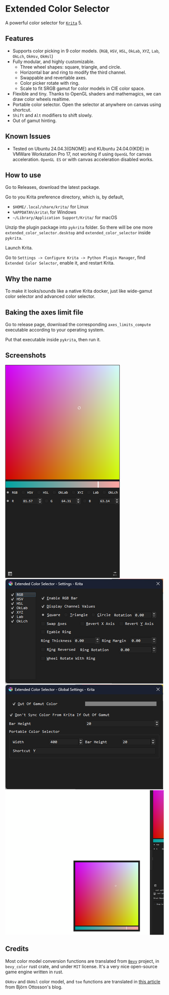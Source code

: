 # Extended Color Selector

A powerful color selector for [`Krita`](https://krita.org/) 5.

## Features

- Supports color picking in 9 color models. (`RGB`, `HSV`, `HSL`, `OkLab`, `XYZ`, `Lab`, `OkLch`, `OkHsv`, `OkHsl`)
- Fully modular, and highly customizable.
  - Three wheel shapes: square, triangle, and circle.
  - Horizontal bar and ring to modify the third channel.
  - Swappable and revertable axes.
  - Color picker rotate with ring.
  - Scale to fit SRGB gamut for color models in CIE color space.
- Flexible and tiny. Thanks to OpenGL shaders and mathemagics, we can draw color wheels realtime.
- Portable color selector. Open the selector at anywhere on canvas using shortcut.
- `Shift` and `Alt` modifiers to shift slowly.
- Out of gamut hinting.

## Known Issues

- Tested on Ubuntu 24.04.3(GNOME) and KUbuntu 24.04.0(KDE) in VMWare Workstation Pro 17, not working if using `OpenGL` for canvas acceleration. `OpenGL ES` or with canvas acceleration disabled works.

## How to use

Go to Releases, download the latest package.

Go to you Krita preference directory, which is, by default,

- `$HOME/.local/share/krita/` for Linux
- `%APPDATA%\krita\` for Windows
- `~/Library/Application Support/Krita/` for macOS

Unzip the plugin package into `pykrita` folder. So there will be one more `extended_color_selector.desktop` and `extended_color_selector` inside `pykrita`.

Launch Krita.

Go to `Settings -> Configure Krita -> Python Plugin Manager`, find `Extended Color Selector`, enable it, and restart Krita.

## Why the name

To make it looks/sounds like a native Krita docker, just like wide-gamut color selector and advanced color selector.

## Baking the axes limit file

Go to release page, download the corresponding `axes_limits_compute` executable according to your operating system.

Put that executable inside `pykrita`, then run it.

## Screenshots

![](./images/screenshot_0.png)
![](./images/screenshot_1.png)
![](./images/screenshot_2.png)
![](./images/screenshot_3.png)

## Credits

Most color model conversion functions are translated from [`Bevy`](https://bevy.org/) project, in `bevy_color` rust crate, and under `MIT` license. It's a very nice open-source game engine written in rust.

`OkHsv` and `OkHsl` color model, and `toe` functions are translated in [this article](https://bottosson.github.io/posts/colorpicker/) from Björn Ottosson's blog.
